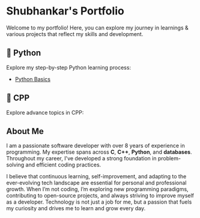# Shubhankar's Portfolio
Welcome to my portfolio! Here, you can explore my journey in learnings & various projects that reflect my skills and development.


## 📘 Python
Explore my step-by-step Python learning process:
- [Python Basics](https://github.com/ingaleshubhankar/python-learning-portfolio.git)

## 📘 CPP
Explore advance topics in CPP:


## About Me
I am a passionate software developer with over 8 years of experience in programming. My expertise spans across **C**, **C++**, **Python**, and **databases**. Throughout my career, I've developed a strong foundation in problem-solving and efficient coding practices.

I believe that continuous learning, self-improvement, and adapting to the ever-evolving tech landscape are essential for personal and professional growth. When I’m not coding, I’m exploring new programming paradigms, contributing to open-source projects, and always striving to improve myself as a developer. Technology is not just a job for me, but a passion that fuels my curiosity and drives me to learn and grow every day.
